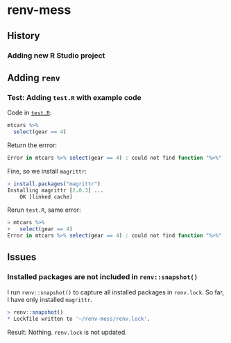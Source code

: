 # renv-mess

## History

### Adding new R Studio project

## Adding `renv`

### Test: Adding `test.R` with example code

Code in [`test.R`](test.R):

```r
mtcars %>%
  select(gear == 4)
```

Return the errror:

```r
Error in mtcars %>% select(gear == 4) : could not find function "%>%"
```

Fine, so we install `magrittr`:

```r
> install.packages("magrittr")
Installing magrittr [2.0.3] ...
	OK [linked cache]
```

Rerun `test.R`, same error:

```r
> mtcars %>%
+   select(gear == 4)
Error in mtcars %>% select(gear == 4) : could not find function "%>%"
```

## Issues

### Installed packages are not included in `renv::snapshot()`

I run `renv::snapshot()` to capture all installed packages in `renv.lock`.
So far, I have only installed `magrittr`.

```r
> renv::snapshot()
* Lockfile written to '~/renv-mess/renv.lock'.
```

Result: Nothing.
`renv.lock` is not updated.
